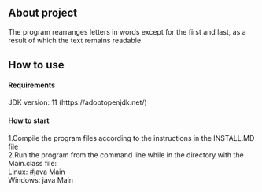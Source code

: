 <h2>About project</h2>
The program rearranges letters in words except for the first and last, as a result of which the text remains readable

<h2>How to use</h2>
<h4>Requirements</h4>
JDK version: 11 (<a>https://adoptopenjdk.net/</a>)
<h4>How to start</h4>
1.Compile the program files according to the instructions in the INSTALL.MD file
<br>
2.Run the program from the command line while in the directory with the Main.class file:<br>
Linux: #java Main
<br>Windows: java Main